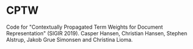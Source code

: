 # CPTW
Code for "Contextually Propagated Term Weights for Document Representation" (SIGIR 2019). Casper Hansen, Christian Hansen, Stephen Alstrup, Jakob Grue Simonsen and Christina Lioma.
